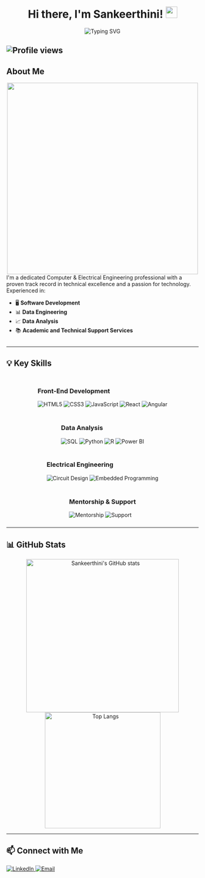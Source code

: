 <div align="center">
  <h1>Hi there, I'm Sankeerthini! <img src="https://media.giphy.com/media/hvRJCLFzcasrR4ia7z/giphy.gif" width="30"></h1>
  <img src="https://readme-typing-svg.demolab.com?font=Fira+Code&size=24&pause=1000&color=F75C7E&center=true&width=435&lines=Software+Developer;Data+Engineer;Data+Analyst;Tech+Enthusiast" alt="Typing SVG">
</div>

![Profile views](https://komarev.com/ghpvc/?username=Sankeerthini&color=red)
---

## About Me
<div align="center">
  <img src="https://i.giphy.com/media/v1.Y2lkPTc5MGI3NjExZmRuMzl0dWJjZHB4MzN4aDdyZ2FibDZva283OHd6b3Nia2Y4M2FsaSZlcD12MV9pbnRlcm5hbF9naWZfYnlfaWQmY3Q9Zw/dyzew7Py7bnW9DiJJj/giphy.gif" width="500">
</div>


<div style="display: flex; align-items: center;">
  <div style="flex: 1;">
    I'm a dedicated Computer & Electrical Engineering professional with a proven track record in technical excellence and a passion for technology. Experienced in:
    <ul>
      <li>🖥️ <strong>Software Development</strong></li>
      <li>📊 <strong>Data Engineering</strong></li>
      <li>📈 <strong>Data Analysis</strong></li>
      <li>📚 <strong>Academic and Technical Support Services</strong></li>
    </ul>
  </div>
</div>

---

## 💡 Key Skills

<div style="display: flex; justify-content: center; flex-wrap: wrap;">
  <div style="margin: 10px;">
    <h3>Front-End Development</h3>
    <img src="https://img.shields.io/badge/HTML5-E34F26?style=for-the-badge&logo=html5&logoColor=white" alt="HTML5">
    <img src="https://img.shields.io/badge/CSS3-1572B6?style=for-the-badge&logo=css3&logoColor=white" alt="CSS3">
    <img src="https://img.shields.io/badge/JavaScript-F7DF1E?style=for-the-badge&logo=javascript&logoColor=black" alt="JavaScript">
    <img src="https://img.shields.io/badge/React-61DAFB?style=for-the-badge&logo=react&logoColor=black" alt="React">
    <img src="https://img.shields.io/badge/Angular-DD0031?style=for-the-badge&logo=angular&logoColor=white" alt="Angular">
  </div>
  <div style="margin: 10px;">
    <h3>Data Analysis</h3>
    <img src="https://img.shields.io/badge/SQL-336791?style=for-the-badge&logo=postgresql&logoColor=white" alt="SQL">
    <img src="https://img.shields.io/badge/Python-3776AB?style=for-the-badge&logo=python&logoColor=white" alt="Python">
    <img src="https://img.shields.io/badge/R-276DC3?style=for-the-badge&logo=r&logoColor=white" alt="R">
    <img src="https://img.shields.io/badge/Power%20BI-F2C811?style=for-the-badge&logo=power-bi&logoColor=black" alt="Power BI">
  </div>
  <div style="margin: 10px;">
    <h3>Electrical Engineering</h3>
    <img src="https://img.shields.io/badge/Circuit%20Design-BDB76B?style=for-the-badge&logo=arduino&logoColor=black" alt="Circuit Design">
    <img src="https://img.shields.io/badge/Embedded%20Programming-007ACC?style=for-the-badge&logo=c%2B%2B&logoColor=white" alt="Embedded Programming">
  </div>
  <div style="margin: 10px;">
    <h3>Mentorship & Support</h3>
    <img src="https://img.shields.io/badge/Mentorship-FFD700?style=for-the-badge&logo=knowledgebase&logoColor=black" alt="Mentorship">
    <img src="https://img.shields.io/badge/Support-2E8B57?style=for-the-badge&logo=helpdesk&logoColor=white" alt="Support">
  </div>
</div>

---

## 📊 GitHub Stats

<div align="center">
  <img src="https://github-readme-stats.vercel.app/api?username=Sankeerthini&show_icons=true&theme=radical" alt="Sankeerthini's GitHub stats" width="400">
  <img src="https://github-readme-stats.vercel.app/api/top-langs/?username=Sankeerthini&layout=compact&theme=radical" alt="Top Langs" width="303">
</div>

---

## 📫 Connect with Me

<div align="left">
  <a href="https://www.linkedin.com/in/sankeerthini-d">
    <img src="https://img.shields.io/badge/LinkedIn-blue?style=flat&logo=linkedin" alt="LinkedIn">
  </a>
  <a href="mailto:sankeerthini@gmail.com">
    <img src="https://img.shields.io/badge/Email-D14836?style=flat&logo=gmail&logoColor=white" alt="Email">
  </a>
</div>
